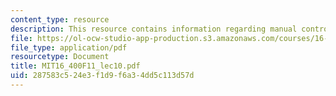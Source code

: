 ```yaml
---
content_type: resource
description: This resource contains information regarding manual control II.
file: https://ol-ocw-studio-app-production.s3.amazonaws.com/courses/16-400-human-factors-engineering-fall-2011/287583c524e3f1d9f6a34dd5c113d57d_MIT16_400F11_lec10.pdf
file_type: application/pdf
resourcetype: Document
title: MIT16_400F11_lec10.pdf
uid: 287583c5-24e3-f1d9-f6a3-4dd5c113d57d
---
```

